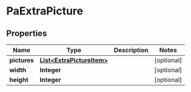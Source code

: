 

# PaExtraPicture


## Properties

Name | Type | Description | Notes
------------ | ------------- | ------------- | -------------
**pictures** | [**List&lt;ExtraPictureItem&gt;**](ExtraPictureItem.md) |  |  [optional]
**width** | **Integer** |  |  [optional]
**height** | **Integer** |  |  [optional]




